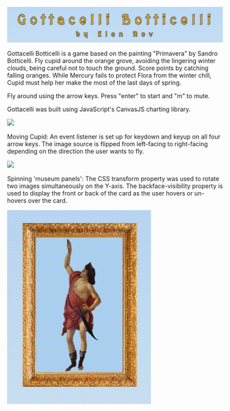 ![](src/readmeAssets/title.png)


Gottacelli Botticelli is a game based on the painting "Primavera" by Sandro Botticelli. Fly cupid around the orange grove, avoiding the lingering winter clouds, being careful not to touch the ground. Score points by catching falling oranges. While Mercury fails to protect Flora from the winter chill, Cupid must help her make the most of the last days of spring.

Fly around using the arrow keys. Press "enter" to start and "m" to mute.  

Gottacelli was built using JavaScript's CanvasJS charting library. 

![](src/readmeAssets/instructions3.png)

Moving Cupid: 
An event listener is set up for keydown and keyup on all four arrow keys. The image source is flipped from left-facing to right-facing depending on the direction the user wants to fly. 


![](src/readmeAssets/gameplaygif.png) 

Spinning 'museum panels': 
The CSS transform property was used to rotate two images simultaneously on the Y-axis. The backface-visibility property is used to display the front or back of the card as the user hovers or un-hovers over the card.

![](src/readmeAssets/transform.gif)
